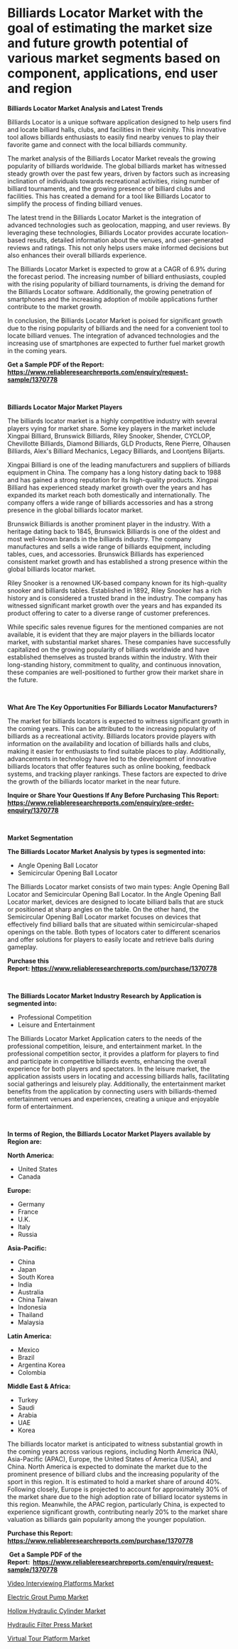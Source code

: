 <p><h1>Billiards Locator Market with the goal of estimating the market size and future growth potential of various market segments based on component, applications, end user and region</h1></p><p><strong>Billiards Locator Market Analysis and Latest Trends</strong></p>
<p><p>Billiards Locator is a unique software application designed to help users find and locate billiard halls, clubs, and facilities in their vicinity. This innovative tool allows billiards enthusiasts to easily find nearby venues to play their favorite game and connect with the local billiards community.</p><p>The market analysis of the Billiards Locator Market reveals the growing popularity of billiards worldwide. The global billiards market has witnessed steady growth over the past few years, driven by factors such as increasing inclination of individuals towards recreational activities, rising number of billiard tournaments, and the growing presence of billiard clubs and facilities. This has created a demand for a tool like Billiards Locator to simplify the process of finding billiard venues.</p><p>The latest trend in the Billiards Locator Market is the integration of advanced technologies such as geolocation, mapping, and user reviews. By leveraging these technologies, Billiards Locator provides accurate location-based results, detailed information about the venues, and user-generated reviews and ratings. This not only helps users make informed decisions but also enhances their overall billiards experience.</p><p>The Billiards Locator Market is expected to grow at a CAGR of 6.9% during the forecast period. The increasing number of billiard enthusiasts, coupled with the rising popularity of billiard tournaments, is driving the demand for the Billiards Locator software. Additionally, the growing penetration of smartphones and the increasing adoption of mobile applications further contribute to the market growth.</p><p>In conclusion, the Billiards Locator Market is poised for significant growth due to the rising popularity of billiards and the need for a convenient tool to locate billiard venues. The integration of advanced technologies and the increasing use of smartphones are expected to further fuel market growth in the coming years.</p></p>
<p><strong>Get a Sample PDF of the Report:&nbsp; <a href="https://www.reliableresearchreports.com/enquiry/request-sample/1370778">https://www.reliableresearchreports.com/enquiry/request-sample/1370778</a></strong></p>
<p>&nbsp;</p>
<p><strong>Billiards Locator Major Market Players</strong></p>
<p><p>The billiards locator market is a highly competitive industry with several players vying for market share. Some key players in the market include Xingpai Billiard, Brunswick Billiards, Riley Snooker, Shender, CYCLOP, Chevillotte Billiards, Diamond Billiards, GLD Products, Rene Pierre, Olhausen Billiards, Alex's Billiard Mechanics, Legacy Billiards, and Loontjens Biljarts.</p><p>Xingpai Billiard is one of the leading manufacturers and suppliers of billiards equipment in China. The company has a long history dating back to 1988 and has gained a strong reputation for its high-quality products. Xingpai Billiard has experienced steady market growth over the years and has expanded its market reach both domestically and internationally. The company offers a wide range of billiards accessories and has a strong presence in the global billiards locator market.</p><p>Brunswick Billiards is another prominent player in the industry. With a heritage dating back to 1845, Brunswick Billiards is one of the oldest and most well-known brands in the billiards industry. The company manufactures and sells a wide range of billiards equipment, including tables, cues, and accessories. Brunswick Billiards has experienced consistent market growth and has established a strong presence within the global billiards locator market.</p><p>Riley Snooker is a renowned UK-based company known for its high-quality snooker and billiards tables. Established in 1892, Riley Snooker has a rich history and is considered a trusted brand in the industry. The company has witnessed significant market growth over the years and has expanded its product offering to cater to a diverse range of customer preferences.</p><p>While specific sales revenue figures for the mentioned companies are not available, it is evident that they are major players in the billiards locator market, with substantial market shares. These companies have successfully capitalized on the growing popularity of billiards worldwide and have established themselves as trusted brands within the industry. With their long-standing history, commitment to quality, and continuous innovation, these companies are well-positioned to further grow their market share in the future.</p></p>
<p>&nbsp;</p>
<p><strong>What Are The Key Opportunities For Billiards Locator Manufacturers?</strong></p>
<p><p>The market for billiards locators is expected to witness significant growth in the coming years. This can be attributed to the increasing popularity of billiards as a recreational activity. Billiards locators provide players with information on the availability and location of billiards halls and clubs, making it easier for enthusiasts to find suitable places to play. Additionally, advancements in technology have led to the development of innovative billiards locators that offer features such as online booking, feedback systems, and tracking player rankings. These factors are expected to drive the growth of the billiards locator market in the near future.</p></p>
<p><strong>Inquire or Share Your Questions If Any Before Purchasing This Report: <a href="https://www.reliableresearchreports.com/enquiry/pre-order-enquiry/1370778">https://www.reliableresearchreports.com/enquiry/pre-order-enquiry/1370778</a></strong></p>
<p>&nbsp;</p>
<p><strong>Market Segmentation</strong></p>
<p><strong>The Billiards Locator Market Analysis by types is segmented into:</strong></p>
<p><ul><li>Angle Opening Ball Locator</li><li>Semicircular Opening Ball Locator</li></ul></p>
<p><p>The Billiards Locator market consists of two main types: Angle Opening Ball Locator and Semicircular Opening Ball Locator. In the Angle Opening Ball Locator market, devices are designed to locate billiard balls that are stuck or positioned at sharp angles on the table. On the other hand, the Semicircular Opening Ball Locator market focuses on devices that effectively find billiard balls that are situated within semicircular-shaped openings on the table. Both types of locators cater to different scenarios and offer solutions for players to easily locate and retrieve balls during gameplay.</p></p>
<p><strong>Purchase this Report:&nbsp;<a href="https://www.reliableresearchreports.com/purchase/1370778">https://www.reliableresearchreports.com/purchase/1370778</a></strong></p>
<p>&nbsp;</p>
<p><strong>The Billiards Locator Market Industry Research by Application is segmented into:</strong></p>
<p><ul><li>Professional Competition</li><li>Leisure and Entertainment</li></ul></p>
<p><p>The Billiards Locator Market Application caters to the needs of the professional competition, leisure, and entertainment market. In the professional competition sector, it provides a platform for players to find and participate in competitive billiards events, enhancing the overall experience for both players and spectators. In the leisure market, the application assists users in locating and accessing billiards halls, facilitating social gatherings and leisurely play. Additionally, the entertainment market benefits from the application by connecting users with billiards-themed entertainment venues and experiences, creating a unique and enjoyable form of entertainment.</p></p>
<p>&nbsp;</p>
<p><strong>In terms of Region, the Billiards Locator Market Players available by Region are:</strong></p>
<p>
    <p> <strong> North America: </strong>
        <ul>
            <li>United States</li>
            <li>Canada</li>
        </ul>
        </p> 
    <p> <strong> Europe: </strong>
        <ul>
            <li>Germany</li>
            <li>France</li>
            <li>U.K.</li>
            <li>Italy</li>
            <li>Russia</li>
        </ul>
        </p> 
    <p> <strong> Asia-Pacific: </strong>
        <ul>
            <li>China</li>
            <li>Japan</li>
            <li>South Korea</li>
            <li>India</li>
            <li>Australia</li>
            <li>China Taiwan</li>
            <li>Indonesia</li>
            <li>Thailand</li>
            <li>Malaysia</li>
        </ul>
        </p> 
    <p> <strong> Latin America: </strong>
        <ul>
            <li>Mexico</li>
            <li>Brazil</li>
            <li>Argentina Korea</li>
            <li>Colombia</li>
        </ul>
        </p> 
    <p> <strong> Middle East & Africa: </strong>
        <ul>
            <li>Turkey</li>
            <li>Saudi</li>
            <li>Arabia</li>
            <li>UAE</li>
            <li>Korea</li>
        </ul>
    </p>
    </p>
<p><p>The billiards locator market is anticipated to witness substantial growth in the coming years across various regions, including North America (NA), Asia-Pacific (APAC), Europe, the United States of America (USA), and China. North America is expected to dominate the market due to the prominent presence of billiard clubs and the increasing popularity of the sport in this region. It is estimated to hold a market share of around 40%. Following closely, Europe is projected to account for approximately 30% of the market share due to the high adoption rate of billiard locator systems in this region. Meanwhile, the APAC region, particularly China, is expected to experience significant growth, contributing nearly 20% to the market share valuation as billiards gain popularity among the younger population.</p></p>
<p><strong>Purchase this Report: <a href="https://www.reliableresearchreports.com/purchase/1370778">https://www.reliableresearchreports.com/purchase/1370778</a></strong></p>
<p>&nbsp;<strong>Get a Sample PDF of the Report:&nbsp;&nbsp;<a href="https://www.reliableresearchreports.com/enquiry/request-sample/1370778">https://www.reliableresearchreports.com/enquiry/request-sample/1370778</a></strong></p>
<p><strong></strong></p>
<p><p><a href="https://medium.com/@myrticecole/video-interviewing-platforms-market-size-cagr-trends-2024-2030-487a530913c2">Video Interviewing Platforms Market</a></p><p><a href="https://www.linkedin.com/pulse/electric-grout-pump-market-challenges-opportunities-growth-drivers-3fbrf/">Electric Grout Pump Market</a></p><p><a href="https://www.linkedin.com/pulse/hollow-hydraulic-cylinder-market-size-share-global-analysis-nsh9f/">Hollow Hydraulic Cylinder Market</a></p><p><a href="https://www.linkedin.com/pulse/hydraulic-filter-press-market-challenges-opportunities-zpuff/">Hydraulic Filter Press Market</a></p><p><a href="https://medium.com/@dexterhayes2023/virtual-tour-platform-market-size-cagr-trends-2024-2030-d929e90d8dd7">Virtual Tour Platform Market</a></p></p>